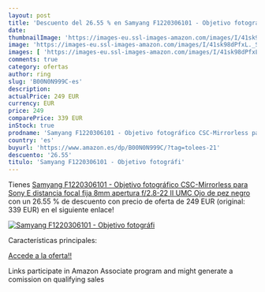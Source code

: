 ```yaml
---
layout: post
title: 'Descuento del 26.55 % en Samyang F1220306101 - Objetivo fotográfi'
date: 
thumbnailImage: 'https://images-eu.ssl-images-amazon.com/images/I/41sk98dPfxL._SL200_.jpg'
image: 'https://images-eu.ssl-images-amazon.com/images/I/41sk98dPfxL._SL200_.jpg'
images: [ 'https://images-eu.ssl-images-amazon.com/images/I/41sk98dPfxL._SL200_.jpg' ]
comments: true
category: ofertas
author: ring
slug: 'B00N0N999C-es'
description:
actualPrice: 249 EUR
currency: EUR
price: 249
comparePrice: 339 EUR
inStock: true
prodname: 'Samyang F1220306101 - Objetivo fotográfico CSC-Mirrorless para Sony E  distancia focal fija 8mm  apertura f/2.8-22 II UMC  Ojo de pez   negro'
country: 'es'
buyurl: 'https://www.amazon.es/dp/B00N0N999C/?tag=tolees-21'
descuento: '26.55'
titulo: 'Samyang F1220306101 - Objetivo fotográfi'
---
```


Tienes [Samyang F1220306101 - Objetivo fotográfico CSC-Mirrorless para Sony E  distancia focal fija 8mm  apertura f/2.8-22 II UMC  Ojo de pez   negro](https://www.amazon.es/dp/B00N0N999C/?tag=tolees-21) con un 26.55 % de descuento con precio de oferta de 249 EUR (original: 339 EUR) en el siguiente enlace!

[![Samyang F1220306101 - Objetivo fotográfi](https://images-eu.ssl-images-amazon.com/images/I/41sk98dPfxL._SL200_.jpg)](https://www.amazon.es/dp/B00N0N999C/?tag=tolees-21)

Características principales:


[Accede a la oferta!!](https://www.amazon.es/dp/B00N0N999C/?tag=tolees-21)

Links participate in Amazon Associate program and might generate a comission on qualifying sales


